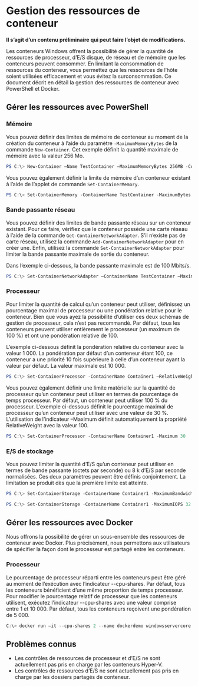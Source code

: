 # Gestion des ressources de conteneur

**Il s’agit d’un contenu préliminaire qui peut faire l’objet de modifications.**

Les conteneurs Windows offrent la possibilité de gérer la quantité de ressources de processeur, d’E/S disque, de réseau et de mémoire que les conteneurs peuvent consommer. En limitant la consommation de ressources du conteneur, vous permettez que les ressources de l’hôte soient utilisées efficacement et vous évitez la surconsommation. Ce document décrit en détail la gestion des ressources de conteneur avec PowerShell et Docker.

## Gérer les ressources avec PowerShell

### Mémoire

Vous pouvez définir des limites de mémoire de conteneur au moment de la création du conteneur à l’aide du paramètre `-MaximumMemoryBytes` de la commande `New-Container`. Cet exemple définit la quantité maximale de mémoire avec la valeur 256 Mo.

```powershell
PS C:\> New-Container –Name TestContainer –MaximumMemoryBytes 256MB -ContainerimageName WindowsServerCore
```
Vous pouvez également définir la limite de mémoire d’un conteneur existant à l’aide de l’applet de commande `Set-ContainerMemory`.

```powershell
PS C:\> Set-ContainerMemory -ContainerName TestContainer -MaximumBytes 500mb
```

### Bande passante réseau

Vous pouvez définir des limites de bande passante réseau sur un conteneur existant. Pour ce faire, vérifiez que le conteneur possède une carte réseau à l’aide de la commande `Get-ContainerNetworkAdapter`. S’il n’existe pas de carte réseau, utilisez la commande `Add-ContainerNetworkAdapter` pour en créer une. Enfin, utilisez la commande `Set-ContainerNetworkAdapter` pour limiter la bande passante maximale de sortie du conteneur.

Dans l’exemple ci-dessous, la bande passante maximale est de 100 Mbits/s.

```powershell
PS C:\> Set-ContainerNetworkAdapter –ContainerName TestContainer –MaximumBandwidth 100000000
```

### Processeur

Pour limiter la quantité de calcul qu’un conteneur peut utiliser, définissez un pourcentage maximal de processeur ou une pondération relative pour le conteneur. Bien que vous ayez la possibilité d’utiliser ces deux schémas de gestion de processeur, cela n’est pas recommandé. Par défaut, tous les conteneurs peuvent utiliser entièrement le processeur (un maximum de 100 %) et ont une pondération relative de 100.

L’exemple ci-dessous définit la pondération relative du conteneur avec la valeur 1 000. La pondération par défaut d’un conteneur étant 100, ce conteneur a une priorité 10 fois supérieure à celle d’un conteneur ayant la valeur par défaut. La valeur maximale est 10 000.

```powershell
PS C:\> Set-ContainerProcessor -ContainerName Container1 –RelativeWeight 10000.
```

Vous pouvez également définir une limite matérielle sur la quantité de processeur qu’un conteneur peut utiliser en termes de pourcentage de temps processeur. Par défaut, un conteneur peut utiliser 100 % du processeur. L’exemple ci-dessous définit le pourcentage maximal de processeur qu’un conteneur peut utiliser avec une valeur de 30 %. L’utilisation de l’indicateur –Maximum définit automatiquement la propriété RelativeWeight avec la valeur 100.

```powershell
PS C:\> Set-ContainerProcessor -ContainerName Container1 -Maximum 30
```

### E/S de stockage

Vous pouvez limiter la quantité d’E/S qu’un conteneur peut utiliser en termes de bande passante (octets par seconde) ou 8 k d’E/S par seconde normalisées. Ces deux paramètres peuvent être définis conjointement. La limitation se produit dès que la première limite est atteinte.

```powershell
PS C:\> Set-ContainerStorage -ContainerName Container1 -MaximumBandwidth 1000000
```
```powershell
PS C:\> Set-ContainerStorage -ContainerName Container1 -MaximumIOPS 32
```

## Gérer les ressources avec Docker

Nous offrons la possibilité de gérer un sous-ensemble des ressources de conteneur avec Docker. Plus précisément, nous permettons aux utilisateurs de spécifier la façon dont le processeur est partagé entre les conteneurs.

### Processeur

Le pourcentage de processeur réparti entre les conteneurs peut être géré au moment de l’exécution avec l’indicateur --cpu-shares. Par défaut, tous les conteneurs bénéficient d’une même proportion de temps processeur. Pour modifier le pourcentage relatif de processeur que les conteneurs utilisent, exécutez l’indicateur --cpu-shares avec une valeur comprise entre 1 et 10 000. Par défaut, tous les conteneurs reçoivent une pondération de 5 000.

```powershell 
C:\> docker run –it --cpu-shares 2 --name dockerdemo windowsservercore cmd
```

## Problèmes connus

- Les contrôles de ressources de processeur et d’E/S ne sont actuellement pas pris en charge par les conteneurs Hyper-V.
- Les contrôles de ressources d’E/S ne sont actuellement pas pris en charge par les dossiers partagés de conteneur.





